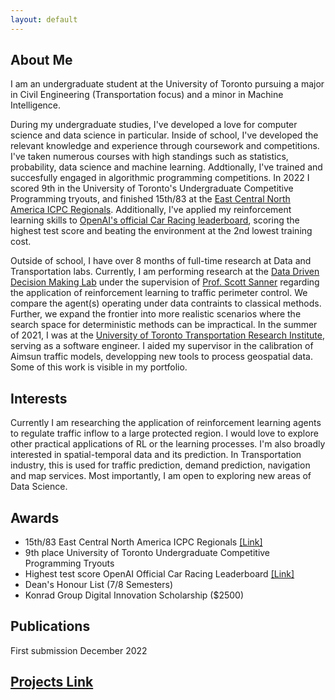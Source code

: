 ```yaml
---
layout: default
---
```

## About Me

I am an undergraduate student at the University of Toronto pursuing a major in Civil Engineering (Transportation focus) and a minor in Machine Intelligence. 

During my undergraduate studies, I've developed a love for computer science and data science in particular. Inside of school, I've developed the relevant knowledge and experience through coursework and competitions. I've taken numerous courses with high standings such as statistics, probability, data science and machine learning. Addtionally, I've trained and succesfully engaged in algorithmic programming competitions. In 2022 I scored 9th in the University of Toronto's Undergraduate Competitive Programming tryouts, and finished 15th/83 at the [East Central North America ICPC Regionals](https://icpc.global/regionals/finder/East-Central-NA-2021/standings). Additionally, I've applied my reinforcement learning skills to [OpenAI's official Car Racing leaderboard](https://github.com/openai/gym/wiki/Leaderboard), scoring the highest test score and beating the environment at the 2nd lowest training cost.

Outside of school, I have over 8 months of full-time research at Data and Transportation labs. Currently, I am performing research at the [Data Driven Decision Making Lab](https://d3m.mie.utoronto.ca/) under the supervision of [Prof. Scott Sanner](https://d3m.mie.utoronto.ca/members/ssanner/) regarding the application of reinforcement learning to traffic perimeter control. We compare the agent(s) operating under data contraints to classical methods. Further, we expand the frontier into more realistic scenarios where the search space for deterministic methods can be impractical. In the summer of 2021, I was at the [University of Toronto Transportation Research Institute](https://uttri.utoronto.ca/), serving as a software engineer. I aided my supervisor in the calibration of Aimsun traffic models, developping new tools to process geospatial data. Some of this work is visible in my portfolio. 

## Interests
Currently I am researching the application of reinforcement learning agents to regulate traffic inflow to a large protected region. I would love to explore other practical applications of RL or the learning processes. I'm also broadly interested in spatial-temporal data and its prediction. In Transportation industry, this is used for traffic prediction, demand prediction, navigation and map services. Most importantly, I am open to exploring new areas of Data Science.

## Awards
- 15th/83 East Central North America ICPC Regionals [[Link]](https://icpc.global/regionals/finder/East-Central-NA-2021/standings)
- 9th place University of Toronto Undergraduate Competitive Programming Tryouts
- Highest test score OpenAI Official Car Racing Leaderboard [[Link]](https://github.com/openai/gym/wiki/Leaderboard)
- Dean's Honour List (7/8 Semesters) 
- Konrad Group Digital Innovation Scholarship ($2500)

## Publications

First submission December 2022

## [Projects Link](./projects.html)

&nbsp;

&nbsp;

